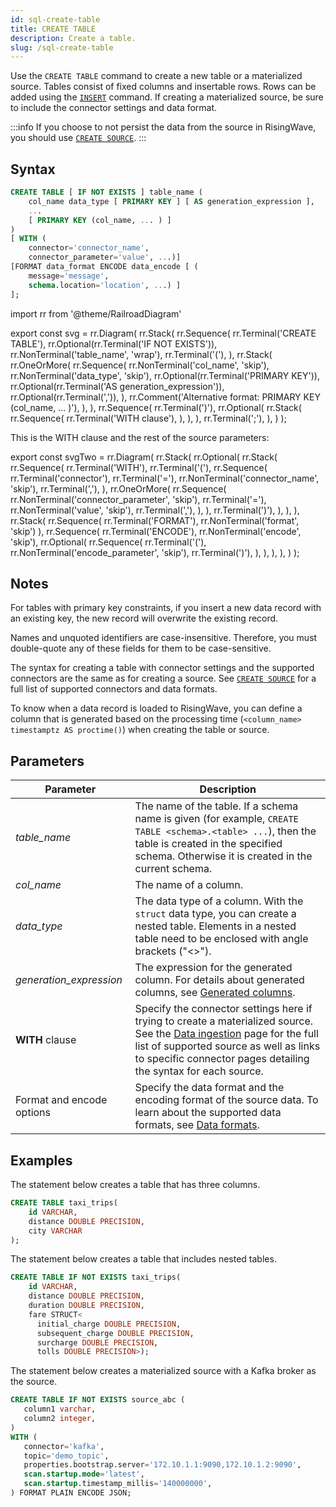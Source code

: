 ```yaml
---
id: sql-create-table
title: CREATE TABLE
description: Create a table.
slug: /sql-create-table
---
```


<head>
  <link rel="canonical" href="https://docs.risingwave.com/docs/current/sql-create-table/" />
</head>

Use the `CREATE TABLE` command to create a new table or a materialized source. Tables consist of fixed columns and insertable rows. Rows can be added using the [`INSERT`](sql-insert.md) command. If creating a materialized source, be sure to include the connector settings and data format.

:::info
If you choose to not persist the data from the source in RisingWave, you should use [`CREATE SOURCE`](sql-create-source.md).
:::

## Syntax

```sql
CREATE TABLE [ IF NOT EXISTS ] table_name (
    col_name data_type [ PRIMARY KEY ] [ AS generation_expression ],
    ...
    [ PRIMARY KEY (col_name, ... ) ]
)
[ WITH (
    connector='connector_name',
    connector_parameter='value', ...)]
[FORMAT data_format ENCODE data_encode [ (
    message='message',
    schema.location='location', ...) ]
];
```

import rr from '@theme/RailroadDiagram'

export const svg = rr.Diagram(
rr.Stack(
rr.Sequence(
rr.Terminal('CREATE TABLE'),
rr.Optional(rr.Terminal('IF NOT EXISTS')),
rr.NonTerminal('table_name', 'wrap'),
rr.Terminal('('),
),
rr.Stack(
rr.OneOrMore(
rr.Sequence(
rr.NonTerminal('col_name', 'skip'),
rr.NonTerminal('data_type', 'skip'),
rr.Optional(rr.Terminal('PRIMARY KEY')),
rr.Optional(rr.Terminal('AS generation_expression')),
rr.Optional(rr.Terminal(',')),
),
rr.Comment('Alternative format: PRIMARY KEY (col_name, ... )'),
),
),
rr.Sequence(
rr.Terminal(')'),
rr.Optional(
rr.Stack(
rr.Sequence(
rr.Terminal('WITH clause'),
),
),
), rr.Terminal(';'),
),
)
);

<Drawer SVG={svg} />

This is the WITH clause and the rest of the source parameters:

export const svgTwo = rr.Diagram(
rr.Stack(
rr.Optional(
rr.Stack(
rr.Sequence(
rr.Terminal('WITH'),
rr.Terminal('('),
rr.Sequence(
rr.Terminal('connector'),
rr.Terminal('='),
rr.NonTerminal('connector_name', 'skip'),
rr.Terminal(','),
),
rr.OneOrMore(
rr.Sequence(
rr.NonTerminal('connector_parameter', 'skip'),
rr.Terminal('='),
rr.NonTerminal('value', 'skip'),
rr.Terminal(','),
),
),
rr.Terminal(')'),
),
),
),
rr.Stack(
rr.Sequence(
rr.Terminal('FORMAT'),
rr.NonTerminal('format', 'skip')
),
rr.Sequence(
rr.Terminal('ENCODE'),
rr.NonTerminal('encode', 'skip'),
rr.Optional(
rr.Sequence(
rr.Terminal('('),
rr.NonTerminal('encode_parameter', 'skip'),
rr.Terminal(')'),
),
),
),
),
)
);

<Drawer SVG={svgTwo} />

## Notes

For tables with primary key constraints, if you insert a new data record with an existing key, the new record will overwrite the existing record.

Names and unquoted identifiers are case-insensitive. Therefore, you must double-quote any of these fields for them to be case-sensitive.

The syntax for creating a table with connector settings and the supported connectors are the same as for creating a source. See [`CREATE SOURCE`](sql-create-source.md) for a full list of supported connectors and data formats.

To know when a data record is loaded to RisingWave, you can define a column that is generated based on the processing time (`<column_name> timestamptz AS proctime()`) when creating the table or source.

## Parameters

| Parameter                 | Description                                                                                                                                                                                                                                               |
| ------------------------- | --------------------------------------------------------------------------------------------------------------------------------------------------------------------------------------------------------------------------------------------------------- |
| _table_name_              | The name of the table. If a schema name is given (for example, `CREATE TABLE <schema>.<table> ...`), then the table is created in the specified schema. Otherwise it is created in the current schema.                                                    |
| _col_name_                | The name of a column.                                                                                                                                                                                                                                     |
| _data_type_               | The data type of a column. With the `struct` data type, you can create a nested table. Elements in a nested table need to be enclosed with angle brackets ("\<\>").                                                                                       |
| _generation_expression_   | The expression for the generated column. For details about generated columns, see [Generated columns](/sql/query-syntax/query-syntax-generated-columns.md).                                                                                               |
| **WITH** clause           | Specify the connector settings here if trying to create a materialized source. See the [Data ingestion](/data-ingestion.md) page for the full list of supported source as well as links to specific connector pages detailing the syntax for each source. |
| Format and encode options | Specify the data format and the encoding format of the source data. To learn about the supported data formats, see [Data formats](sql-create-source.md#supported-formats).                                                                                |

## Examples

The statement below creates a table that has three columns.

```sql
CREATE TABLE taxi_trips(
    id VARCHAR,
    distance DOUBLE PRECISION,
    city VARCHAR
);
```

The statement below creates a table that includes nested tables.

```sql
CREATE TABLE IF NOT EXISTS taxi_trips(
    id VARCHAR,
    distance DOUBLE PRECISION,
    duration DOUBLE PRECISION,
    fare STRUCT<
      initial_charge DOUBLE PRECISION,
      subsequent_charge DOUBLE PRECISION,
      surcharge DOUBLE PRECISION,
      tolls DOUBLE PRECISION>);
```

The statement below creates a materialized source with a Kafka broker as the source.

```sql
CREATE TABLE IF NOT EXISTS source_abc (
   column1 varchar,
   column2 integer,
)
WITH (
   connector='kafka',
   topic='demo_topic',
   properties.bootstrap.server='172.10.1.1:9090,172.10.1.2:9090',
   scan.startup.mode='latest',
   scan.startup.timestamp_millis='140000000',
) FORMAT PLAIN ENCODE JSON;
```
